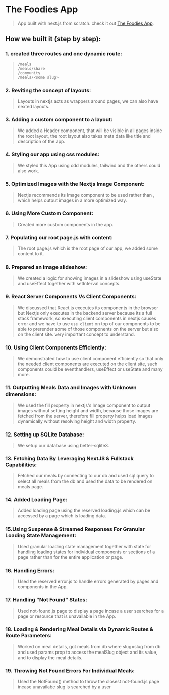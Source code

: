 # The Foodies App
> App built with next.js from scratch. check it out [The Foodies App](https://foodies-app-five-olive.vercel.app/).


## How we built it (step by step):
### 1. created three routes and one dynamic route:
> ```
> /meals
> /meals/share
> /community
> /meals/<some slug>
> ```

### 2. Reviting the concept of layouts:
> Layouts in nextjs acts as wrappers around pages, we can also have nexted layouts.

### 3. Adding a custom component to a layout:
> We added a Header component, that will be visible in all pages inside the root layout, the root layout also takes meta data like title and description of the app.

### 4. Styling our app using css modules:
> We styled this App using cdd modules, tailwind and the others could also work.

### 5. Optimized Images with the Nextjs Image Component:
> Nextjs recommends its Image component to be used rather than <img />, which helps output images in a more optimized way.

### 6. Using More Custom Component:
> Created more custom components in the app.

### 7. Populating our root page.js with content:
> The root page.js which is the root page of our app, we added some content to it.

### 8. Prepared an image slideshow:
> We created a logic for showing images in a slideshow using useState and useEffect together with setInterval concepts.

### 9. React Server Components Vs Client Components:
> We discussed that React.js executes its components in the browser but Nextjs only executes in the backend server because its a full stack framework, so executing client components in nextjs causes error and we have to use ```use client``` on top of our components to be able to prerender some of those components on the server but also on the client site. very important concept to understand.

### 10. Using Client Components Efficiently:
> We demonstrated how to use client component efficiently so that only the needed client components are executed on the client site, such components could be eventhandlers, useEffect or useState and many more.

### 11. Outputting Meals Data and Images with Unknown dimensions:
> We used the fill property in nextjs's Image component to output images without setting height and width, because those images are fetched from the server, therefore fill property helps load images dynamically without resolving height and width property.

### 12. Setting up SQLite Database:
> We setup our database using better-sqlite3.

### 13. Fetching Data By Leveraging NextJS & Fullstack Capabilities:
> Fetched our meals by connecting to our db and used sql query to select all meals from the db and used the data to be rendered on meals page.

### 14. Added Loading Page:
> Added loading page using the reserved loading.js which can be accessed by a page which is loading data.

### 15.Using Suspense & Streamed Responses For Granular Loading State Management:
> Used granular loading state management together with state for handling loading states for individual components or sections of a page rather than for the entire application or page.

### 16. Handling Errors:
> Used the reserved error.js to handle errors generated by pages and components in the App.

### 17. Handling "Not Found" States:
> Used not-found.js page to display a page incase a user searches for a page or resource that is unavailable in the App.

### 18. Loading & Rendering Meal Details via Dynamic Routes & Route Parameters:
> Worked on meal details, got meals from db where slug=slug from db and used params prop to access the mealSlug object and its value, and to display the meal details.

### 19. Throwing Not Found Errors For Individual Meals:
> Used the NotFound() method to throw the closest not-found.js page incase unavailabe slug is searched by a user

